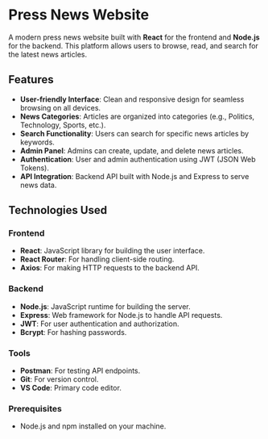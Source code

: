 # Press News Website

A modern press news website built with **React** for the frontend and **Node.js** for the backend. This platform allows users to browse, read, and search for the latest news articles.

## Features

- **User-friendly Interface**: Clean and responsive design for seamless browsing on all devices.
- **News Categories**: Articles are organized into categories (e.g., Politics, Technology, Sports, etc.).
- **Search Functionality**: Users can search for specific news articles by keywords.
- **Admin Panel**: Admins can create, update, and delete news articles.
- **Authentication**: User and admin authentication using JWT (JSON Web Tokens).
- **API Integration**: Backend API built with Node.js and Express to serve news data.

## Technologies Used

### Frontend
- **React**: JavaScript library for building the user interface.
- **React Router**: For handling client-side routing.
- **Axios**: For making HTTP requests to the backend API.

### Backend
- **Node.js**: JavaScript runtime for building the server.
- **Express**: Web framework for Node.js to handle API requests.
- **JWT**: For user authentication and authorization.
- **Bcrypt**: For hashing passwords.

### Tools
- **Postman**: For testing API endpoints.
- **Git**: For version control.
- **VS Code**: Primary code editor.


### Prerequisites
- Node.js and npm installed on your machine.


